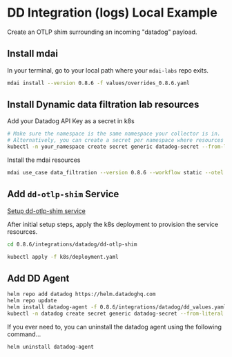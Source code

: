# DD Integration (logs) Local Example

Create an OTLP shim surrounding an incoming "datadog" payload.

## Install mdai

In your terminal, go to your local path where your `mdai-labs` repo exits.

```bash
mdai install --version 0.8.6 -f values/overrides_0.8.6.yaml
```

## Install Dynamic data filtration lab resources

Add your Datadog API Key as a secret in k8s

```bash
# Make sure the namespace is the same namespace your collector is in.
# Alternatively, you can create a secret per namespace where resources require the secret.
kubectl -n your_namespace create secret generic datadog-secret --from-literal api-key=*****dd_api_key*****
```

Install the mdai resources

```bash
mdai use_case data_filtration --version 0.8.6 --workflow static --otel ./0.8.6/integrations/datadog/otel.yaml
```

## Add `dd-otlp-shim` Service

[Setup dd-otlp-shim service](dd-otlp-shim/README.md)


After initial setup steps, apply the k8s deployment to provision the service resources.

```bash
cd 0.8.6/integrations/datadog/dd-otlp-shim

kubectl apply -f k8s/deployment.yaml
```

## Add DD Agent

```bash
helm repo add datadog https://helm.datadoghq.com
helm repo update
helm install datadog-agent -f 0.8.6/integrations/datadog/dd_values.yaml datadog/datadog --create-namespace -n datadog
kubectl -n datadog create secret generic datadog-secret --from-literal api-key=*****dd_api_key*****
```

If you ever need to, you can uninstall the datadog agent using the following command...

```bash
helm uninstall datadog-agent
```
